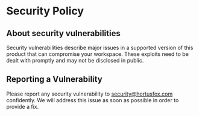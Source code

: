 # Security Policy

## About security vulnerabilities

Security vulnerabilities describe major issues in a supported version of this product that can compromise your workspace. These exploits need to be dealt with promptly and may not be disclosed in public.

## Reporting a Vulnerability

Please report any security vulnerability to security@hortusfox.com confidently. We will address this issue as soon as possible in order to provide a fix. 
